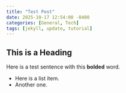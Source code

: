 ```yaml
---
title: "Test Post"
date: 2025-10-17 12:54:00 -0400
categories: [General, Tech]
tags: [jekyll, update, tutorial]
---
```



## This is a Heading 

Here is a test sentence with this **bolded** word. 
* Here is a list item. 
* Another one. 